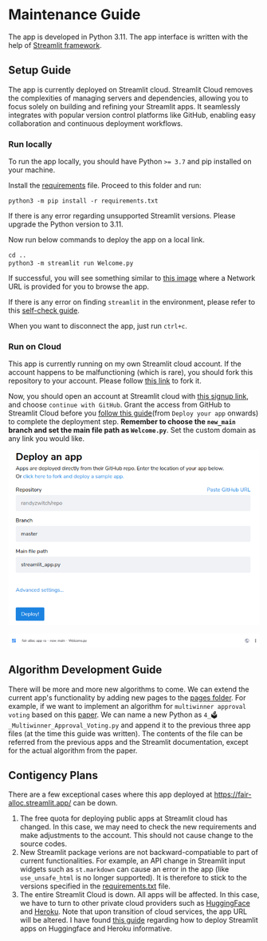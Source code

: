 # Maintenance Guide

The app is developed in Python 3.11. The app interface is written with the help of [Streamlit framework](https://streamlit.io/).

## Setup Guide

The app is currently deployed on Streamlit cloud. Streamlit Cloud removes the complexities of managing servers and dependencies, allowing you to focus solely on building and refining your Streamlit apps. It seamlessly integrates with popular version control platforms like GitHub, enabling easy collaboration and continuous deployment workflows.

### Run locally

To run the app locally, you should have Python `>= 3.7` and pip installed on your machine.

Install the [requirements](./requirements.txt) file. Proceed to this folder and run:

```
python3 -m pip install -r requirements.txt
```

If there is any error regarding unsupported Streamlit versions. Please upgrade the Python version to 3.11.

Now run below commands to deploy the app on a local link.

```
cd ..
python3 -m streamlit run Welcome.py
```

If successful, you will see something similar to [this image](./deploy_info.png) where a Network URL is provided for you to browse the app.

If there is any error on finding `streamlit` in the environment, please refer to this [self-check guide](https://docs.streamlit.io/knowledge-base/using-streamlit/sanity-checks).

When you want to disconnect the app, just run `ctrl+c`.

### Run on Cloud

This app is currently running on my own Streamlit cloud account. If the account happens to be malfunctioning (which is rare), you should fork this repository to your account. Please follow [this link](https://github.com/JThh/fair-alloc-app-ra/fork) to fork it.

Now, you should open an account at Streamlit cloud with [this signup link](https://share.streamlit.io/signup), and choose `continue with GitHub`. Grant the access from GitHub to Streamlit Cloud before you [follow this guide](https://docs.streamlit.io/streamlit-community-cloud/get-started/deploy-an-app)(from `Deploy your app` onwards) to complete the deployment step. **Remember to choose the `new_main` branch and set the main file path as `Welcome.py`**. Set the custom domain as any link you would like.

![Deployment Choices](./deploy-an-app.png)

![Streamlit Deployment Success](./deploy-msg.png)


## Algorithm Development Guide

There will be more and more new algorithms to come. We can extend the current app's functionality by adding new pages to the [pages folder](../pages/). For example, if we want to implement an algorithm for `multiwinner approval voting` based on this [paper](https://arxiv.org/pdf/2112.05994.pdf). We can name a new Python as `4_🗳️_Multiwinner_Approval_Voting.py` and append it to the previous three app files (at the time this guide was written). The contents of the file can be referred from the previous apps and the Streamlit documentation, except for the actual algorithm from the paper.


## Contigency Plans

There are a few exceptional cases where this app deployed at https://fair-alloc.streamlit.app/ can be down.  

1. The free quota for deploying public apps at Streamlit cloud has changed. In this case, we may need to check the new requirements and make adjustments to the account. This should not cause change to the source codes.
2. New Streamlit package verions are not backward-compatiable to part of current functionalities. For example, an API change in Streamlit input widgets such as `st.markdown` can cause an error in the app (like `use_unsafe_html` is no longer supported). It is therefore to stick to the versions specified in the [requirements.txt](./requirements.txt) file.
3. The entire Streamlit Cloud is down. All apps will be affected. In this case, we have to turn to other private cloud providers such as [HuggingFace](https://huggingface.co/spaces/launch) and [Heroku](https://www.heroku.com/home). Note that upon transition of cloud services, the app URL will be altered. I have found [this guide](https://huggingface.co/spaces/facebook/MusicGen) regarding how to deploy Streamlit apps on Huggingface and Heroku informative. 
